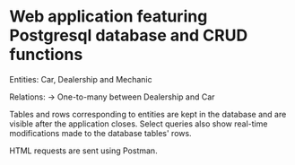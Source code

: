 # Web application featuring Postgresql database and CRUD functions

Entities: Car, Dealership and Mechanic

Relations:
  -> One-to-many between Dealership and Car
  
Tables and rows corresponding to entities are kept in the database and are visible after the application closes. Select queries also show real-time modifications made to the database tables' rows.

HTML requests are sent using Postman.
